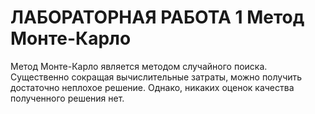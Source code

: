 # ЛАБОРАТОРНАЯ РАБОТА 1 Метод Монте-Карло

Метод Монте-Карло является методом случайного поиска. Существенно сокращая
вычислительные затраты, можно получить достаточно неплохое решение. Однако, никаких
оценок качества полученного решения нет.